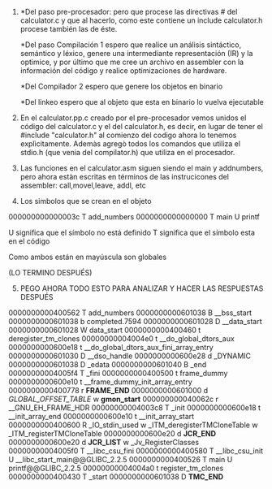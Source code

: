 1) *Del paso pre-procesador: pero que procese las directivas # del calculator.c y que al hacerlo, como este contiene un include calculator.h procese también las de éste. 

   *Del paso Compilación 1 espero que realice un análisis sintáctico, semántico y léxico, genere una intermediante representación (IR) y la optimice, y por último que me cree un archivo en assembler con la información del código y realice optimizaciones de hardware.

   *Del Compilador 2 espero que genere los objetos en binario  
   
   *Del linkeo espero que al objeto que esta en binario lo vuelva ejecutable 


2) En el calculator.pp.c creado por el pre-procesador vemos unidos el código del calculator.c y el del calculator.h, es decir, en lugar de tener el #include "calculator.h" al comienzo del codigo ahora lo tenemos explìcitamente. Ademàs agregò todos los comandos que utiliza el stdio.h (que venia del compilator.h) que utiliza en el procesador. 

3) Las funciones en el calculator.asm siguen siendo el main y addnumbers, pero ahora estàn escritas en términos de las instrucicones del assembler: call,movel,leave, addl, etc

4) Los simbolos que se crean en el objeto 

000000000000003c T add_numbers
0000000000000000 T main
                 U printf

U significa que el símbolo no está definido
T significa que el símbolo esta en el código 

Como ambos están en mayúscula son globales

(LO TERMINO DESPUÉS)

5) PEGO AHORA TODO ESTO PARA ANALIZAR Y HACER LAS RESPUESTAS DESPUÉS  


0000000000400562 T add_numbers
0000000000601038 B __bss_start
0000000000601038 b completed.7594
0000000000601028 D __data_start
0000000000601028 W data_start
0000000000400460 t deregister_tm_clones
00000000004004e0 t __do_global_dtors_aux
0000000000600e18 t __do_global_dtors_aux_fini_array_entry
0000000000601030 D __dso_handle
0000000000600e28 d _DYNAMIC
0000000000601038 D _edata
0000000000601040 B _end
00000000004005f4 T _fini
0000000000400500 t frame_dummy
0000000000600e10 t __frame_dummy_init_array_entry
0000000000400778 r __FRAME_END__
0000000000601000 d _GLOBAL_OFFSET_TABLE_
                 w __gmon_start__
000000000040062c r __GNU_EH_FRAME_HDR
00000000004003c8 T _init
0000000000600e18 t __init_array_end
0000000000600e10 t __init_array_start
0000000000400600 R _IO_stdin_used
                 w _ITM_deregisterTMCloneTable
                 w _ITM_registerTMCloneTable
0000000000600e20 d __JCR_END__
0000000000600e20 d __JCR_LIST__
                 w _Jv_RegisterClasses
00000000004005f0 T __libc_csu_fini
0000000000400580 T __libc_csu_init
                 U __libc_start_main@@GLIBC_2.2.5
0000000000400526 T main
                 U printf@@GLIBC_2.2.5
00000000004004a0 t register_tm_clones
0000000000400430 T _start
0000000000601038 D __TMC_END__

